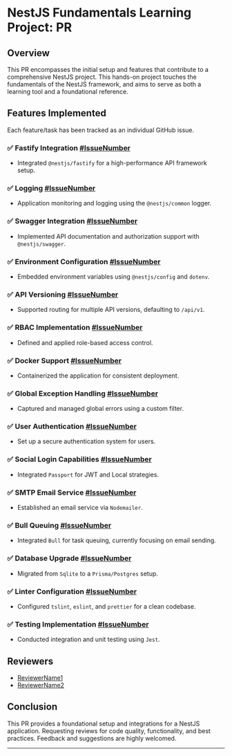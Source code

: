 # NestJS Fundamentals Learning Project: PR

## Overview

This PR encompasses the initial setup and features that contribute to a comprehensive NestJS project. This hands-on project touches the fundamentals of the NestJS framework, and aims to serve as both a learning tool and a foundational reference.

## Features Implemented

Each feature/task has been tracked as an individual GitHub issue.

### :white_check_mark: Fastify Integration [#IssueNumber](GitHub_Issue_Link)
- Integrated `@nestjs/fastify` for a high-performance API framework setup.

### :white_check_mark: Logging [#IssueNumber](GitHub_Issue_Link)
- Application monitoring and logging using the `@nestjs/common` logger.

### :white_check_mark: Swagger Integration [#IssueNumber](GitHub_Issue_Link)
- Implemented API documentation and authorization support with `@nestjs/swagger`.

### :white_check_mark: Environment Configuration [#IssueNumber](GitHub_Issue_Link)
- Embedded environment variables using `@nestjs/config` and `dotenv`.

### :white_check_mark: API Versioning [#IssueNumber](GitHub_Issue_Link)
- Supported routing for multiple API versions, defaulting to `/api/v1`.

### :white_check_mark: RBAC Implementation [#IssueNumber](GitHub_Issue_Link)
- Defined and applied role-based access control.

### :white_check_mark: Docker Support [#IssueNumber](GitHub_Issue_Link)
- Containerized the application for consistent deployment.

### :white_check_mark: Global Exception Handling [#IssueNumber](GitHub_Issue_Link)
- Captured and managed global errors using a custom filter.

### :white_check_mark: User Authentication [#IssueNumber](GitHub_Issue_Link)
- Set up a secure authentication system for users.

### :white_check_mark: Social Login Capabilities [#IssueNumber](GitHub_Issue_Link)
- Integrated `Passport` for JWT and Local strategies.

### :white_check_mark: SMTP Email Service [#IssueNumber](GitHub_Issue_Link)
- Established an email service via `Nodemailer`.

### :white_check_mark: Bull Queuing [#IssueNumber](GitHub_Issue_Link)
- Integrated `Bull` for task queuing, currently focusing on email sending.

### :white_check_mark: Database Upgrade [#IssueNumber](GitHub_Issue_Link)
- Migrated from `Sqlite` to a `Prisma/Postgres` setup.

### :white_check_mark: Linter Configuration [#IssueNumber](GitHub_Issue_Link)
- Configured `tslint`, `eslint`, and `prettier` for a clean codebase.

### :white_check_mark: Testing Implementation [#IssueNumber](GitHub_Issue_Link)
- Conducted integration and unit testing using `Jest`.

## Reviewers

- [ReviewerName1](GitHub_Profile_Link)
- [ReviewerName2](GitHub_Profile_Link)

## Conclusion

This PR provides a foundational setup and integrations for a NestJS application. Requesting reviews for code quality, functionality, and best practices. Feedback and suggestions are highly welcomed.

---

